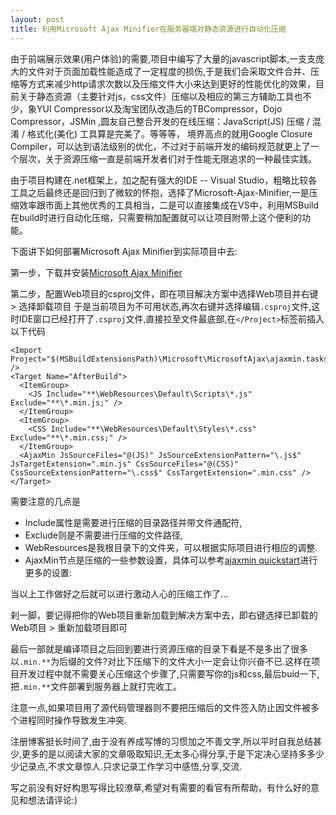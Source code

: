 ```yaml
---
layout: post
title: 利用Microsoft Ajax Minifier在服务器端对静态资源进行自动化压缩
---
```

由于前端展示效果(用户体验)的需要,项目中编写了大量的javascript脚本,一支支庞大的文件对于页面加载性能造成了一定程度的损伤,于是我们会采取文件合并、压缩等方式来减少http请求次数以及压缩文件大小来达到更好的性能优化的效果，目前关于静态资源（主要针对js，css文件）压缩以及相应的第三方辅助工具也不少，象YUI Compressor以及淘宝团队改造后的TBCompressor，Dojo Compressor，JSMin ,圆友自己整合开发的在线压缩：JavaScript(JS) 压缩 / 混淆 / 格式化(美化) 工具算是完美了。等等等， 境界高点的就用Google Closure Compiler，可以达到语法级别的优化，不过对于前端开发的编码规范就更上了一个层次，关于资源压缩一直是前端开发者们对于性能无限追求的一种最佳实践。

由于项目构建在.net框架上，加之配有强大的IDE -- Visual Studio，粗略比较各工具之后最终还是回归到了微软的怀抱，选择了Microsoft-Ajax-Minifier,一是压缩效率跟市面上其他优秀的工具相当，二是可以直接集成在VS中，利用MSBuild在build时进行自动化压缩，只需要稍加配置就可以让项目附带上这个便利的功能。

下面讲下如何部署Microsoft Ajax Minifier到实际项目中去:

第一步，下载并安装[Microsoft Ajax Minifier](http://aspnet.codeplex.com/releases/view/40584)

第二步，配置Web项目的csproj文件，即在项目解决方案中选择Web项目并右键 > 选择卸载项目 于是当前项目为不可用状态,再次右键并选择编辑`.csproj`文件,这时IDE窗口已经打开了`.csproj`文件,直接拉至文件最底部,在`</Project>`标签前插入以下代码

    <Import Project="$(MSBuildExtensionsPath)\Microsoft\MicrosoftAjax\ajaxmin.tasks" />
    <Target Name="AfterBuild">
      <ItemGroup>
        <JS Include="**\WebResources\Default\Scripts\*.js" Exclude="**\*.min.js;" />
      </ItemGroup>
      <ItemGroup>
        <CSS Include="**\WebResources\Default\Styles\*.css" Exclude="**\*.min.css;" />
      </ItemGroup>
      <AjaxMin JsSourceFiles="@(JS)" JsSourceExtensionPattern="\.js$" JsTargetExtension=".min.js" CssSourceFiles="@(CSS)" CssSourceExtensionPattern="\.css$" CssTargetExtension=".min.css" />
    </Target>

需要注意的几点是

- Include属性是需要进行压缩的目录路径并带文件通配符,
- Exclude则是不需要进行压缩的文件路径,
- WebResources是我根目录下的文件夹，可以根据实际项目进行相应的调整.
- AjaxMin节点是压缩的一些参数设置，具体可以参考[ajaxmin quickstart](http://www.asp.net/ajaxlibrary/ajaxminquickstart.ashx)进行更多的设置:

当以上工作做好之后就可以进行激动人心的压缩工作了...

刹一脚，要记得把你的Web项目重新加载到解决方案中去，即右键选择已卸载的Web项目 > 重新加载项目即可

最后一部就是编译项目之后回到要进行资源压缩的目录下看是不是多出了很多以`.min.**`为后缀的文件?对比下压缩下的文件大小一定会让你兴奋不已.这样在项目开发过程中就不需要关心压缩这个步骤了,只需要写你的js和css,最后buid一下,把`.min.**`文件部署到服务器上就打完收工。

注意一点,如果项目用了源代码管理器则不要把压缩后的文件签入防止因文件被多个进程同时操作导致发生冲突.

注册博客挺长时间了,由于没有养成写博的习惯加之不善文字,所以平时自我总结甚少,更多的是以阅读大家的文章吸取知识,无太多心得分享,于是下定决心坚持多多少少记录点,不求文章惊人.只求记录工作学习中感悟,分享,交流.

写之前没有好好构思写得比较潦草,希望对有需要的看官有所帮助，有什么好的意见和想法请评论:)
